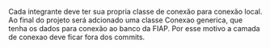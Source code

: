 Cada integrante deve ter sua propria classe de conexão para conexão local.
Ao final do projeto será adcionado uma classe Conexao generica, que tenha os dados para conexão ao banco da FIAP.
Por esse motivo a camada de conexao deve ficar fora dos commits.